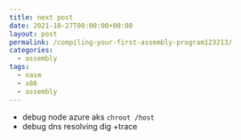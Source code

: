```yaml
---
title: next post
date: 2021-10-27T00:00:00+00:00
layout: post
permalink: /compiling-your-first-assembly-program123213/
categories:
  - assembly
tags:
  - nasm
  - x86
  - assembly
---
```


* debug node azure aks `chroot /host`
* debug dns resolving dig +trace 
